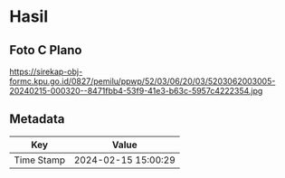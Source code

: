 # Hasil

## Foto C Plano

https://sirekap-obj-formc.kpu.go.id/0827/pemilu/ppwp/52/03/06/20/03/5203062003005-20240215-000320--8471fbb4-53f9-41e3-b63c-5957c4222354.jpg


## Metadata

| Key        | Value               |
| ---------- | ------------------- |
| Time Stamp | 2024-02-15 15:00:29 |




